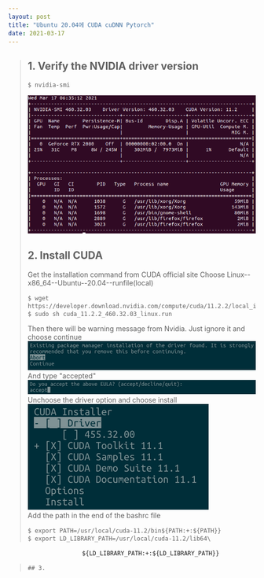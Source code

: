 ```yaml
---
layout: post
title: "Ubuntu 20.04에 CUDA cuDNN Pytorch"
date: 2021-03-17
---
```


> ## 1. Verify the NVIDIA driver version 
> ```
> $ nvidia-smi
> ```
> ![](/_img/1.png)
>   
> ## 2. Install CUDA 
> Get the installation command from CUDA official site 
> Choose Linux--x86_64--Ubuntu--20.04--runfile(local) 
> ```
> $ wget https://developer.download.nvidia.com/compute/cuda/11.2.2/local_installers/cuda_11.2.2_460.32.03_linux.run
> $ sudo sh cuda_11.2.2_460.32.03_linux.run
> ```
> Then there will be warning message from Nvidia. Just ignore it and choose continue
> ![](/_img/2.png)   
> And type "accepted"
> ![](/_img/3.png)   
> Unchoose the driver option and choose install <br />
> ![](/_img/4.png)   
> Add the path in the end of the bashrc file
> ```
> $ export PATH=/usr/local/cuda-11.2/bin${PATH:+:${PATH}}
> $ export LD_LIBRARY_PATH=/usr/local/cuda-11.2/lib64\
                         ${LD_LIBRARY_PATH:+:${LD_LIBRARY_PATH}}
> ```
> ## 3. 
